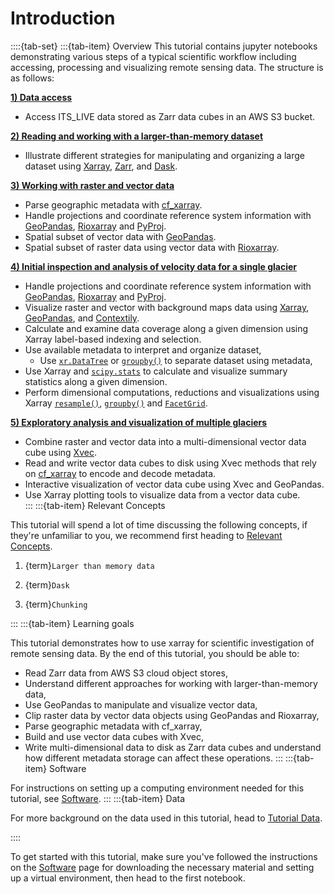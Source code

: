 # Introduction

::::{tab-set}
:::{tab-item} Overview
This tutorial contains jupyter notebooks demonstrating various steps of a typical scientific workflow including accessing, processing and visualizing remote sensing data. The structure is as follows:

**[1) Data access](nbs/1_accessing_itslive_s3_data.ipynb)**
- Access ITS_LIVE data stored as Zarr data cubes in an AWS S3 bucket.  

**[2) Reading and working with a larger-than-memory dataset](nbs/2_larger_than_memory_data.ipynb)**  
- Illustrate different strategies for manipulating and organizing a large dataset using [Xarray](https://docs.xarray.dev/en/stable/), [Zarr](https://zarr.dev/), and [Dask](https://www.dask.org/). 

**[3) Working with raster and vector data](nbs/3_combining_raster_vector_data.ipynb)**  
- Parse geographic metadata with [cf_xarray](https://cf-xarray.readthedocs.io/en/latest/).  
- Handle projections and coordinate reference system information with [GeoPandas](https://geopandas.org/en/stable/), [Rioxarray](https://corteva.github.io/rioxarray/stable/index.html) and [PyProj](https://pyproj4.github.io/pyproj/stable/).  
- Spatial subset of vector data with [GeoPandas](https://geopandas.org/en/stable/).    
- Spatial subset of raster data using vector data with [Rioxarray](https://corteva.github.io/rioxarray/stable/index.html).  

**[4) Initial inspection and analysis of velocity data for a single glacier](nbs/4_exploratory_data_analysis_single.ipynb)**
- Handle projections and coordinate reference system information with [GeoPandas](https://geopandas.org/en/stable/), [Rioxarray](https://corteva.github.io/rioxarray/stable/index.html) and [PyProj](https://pyproj4.github.io/pyproj/stable/).  
- Visualize raster and vector with background maps data using [Xarray](https://docs.xarray.dev/en/stable/), [GeoPandas](https://geopandas.org/en/stable/), and [Contextily](https://contextily.readthedocs.io/en/latest/).  
- Calculate and examine data coverage along a given dimension using Xarray label-based indexing and selection.  
- Use available metadata to interpret and organize dataset,  
     - Use [`xr.DataTree`](https://xarray-datatree.readthedocs.io/en/latest/data-structures.html) or [`groupby()`](https://docs.xarray.dev/en/stable/user-guide/groupby.html) to separate dataset using metadata,  
- Use Xarray and [`scipy.stats`](https://docs.scipy.org/doc/scipy/reference/stats.html) to calculate and visualize summary statistics along a given dimension.  
- Perform dimensional computations, reductions and visualizations using Xarray [`resample()`](https://docs.xarray.dev/en/stable/generated/xarray.Dataset.resample.html), [`groupby()`](https://docs.xarray.dev/en/stable/user-guide/groupby.html) and [`FacetGrid`](https://docs.xarray.dev/en/latest/generated/xarray.plot.FacetGrid.html).  

**[5) Exploratory analysis and visualization of multiple glaciers](nbs/5_exploratory_data_analysis_group.ipynb)**
- Combine raster and vector data into a multi-dimensional vector data cube using [Xvec](https://xvec.readthedocs.io/).  
- Read and write vector data cubes to disk using Xvec methods that rely on [cf_xarray](https://cf-xarray.readthedocs.io/en/latest/) to encode and decode metadata.  
- Interactive  visualization of vector data cube using Xvec and GeoPandas.  
- Use Xarray plotting tools to visualize data from a vector data cube.  
:::
:::{tab-item} Relevant Concepts

This tutorial will spend a lot of time discussing the following concepts, if they're unfamiliar to you, we recommend first heading to [Relevant Concepts](../background/relevant_concepts.md).

 1. {term}`Larger than memory data`

 2. {term}`Dask`

 3. {term}`Chunking`

:::
:::{tab-item} Learning goals

This tutorial demonstrates how to use xarray for scientific investigation of remote sensing data. By the end of this tutorial, you should be able to:

- Read Zarr data from AWS S3 cloud object stores,  
- Understand different approaches for working with larger-than-memory data,  
- Use GeoPandas to manipulate and visualize vector data,  
- Clip raster data by vector data objects using GeoPandas and Rioxarray,  
- Parse geographic metadata with cf_xarray,  
- Build and use vector data cubes with Xvec,   
- Write multi-dimensional data to disk as Zarr data cubes and understand how different metadata storage can affect these operations. 
:::
:::{tab-item} Software

For instructions on setting up a computing environment needed for this tutorial, see [Software](../intro/software.md).
:::
:::{tab-item} Data

For more background on the data used in this tutorial, head to [Tutorial Data](../background/tutorial_data.md).

::::

To get started with this tutorial, make sure you've followed the instructions on the [Software](../intro/software.md) page for downloading the necessary material and setting up a virtual environment, then head to the first notebook.